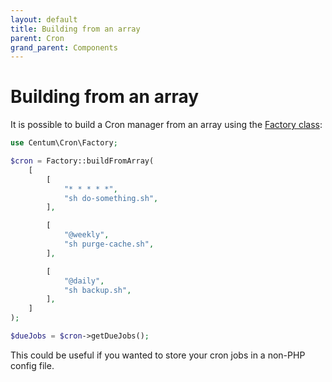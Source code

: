 ```yaml
---
layout: default
title: Building from an array
parent: Cron
grand_parent: Components
---
```




# Building from an array

It is possible to build a Cron manager from an array using the [Factory class](https://github.com/SidRoberts/centum/blob/development/src/Cron/Factory.php):

```php
use Centum\Cron\Factory;

$cron = Factory::buildFromArray(
    [
        [
            "* * * * *",
            "sh do-something.sh",
        ],

        [
            "@weekly",
            "sh purge-cache.sh",
        ],

        [
            "@daily",
            "sh backup.sh",
        ],
    ]
);

$dueJobs = $cron->getDueJobs();
```

This could be useful if you wanted to store your cron jobs in a non-PHP config file.
